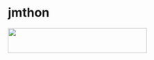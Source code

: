 # jmthon

<p align="left"><a href="https://heroku.com/deploy?template=https://alosh55ag/alosh55ag/JMTHON-PACK"> <img src="https://img.shields.io/badge/Deploy%20To%20Heroku-purple?style=for-the-badge&logo=heroku" width="320" height="58.45"/></a></p>
